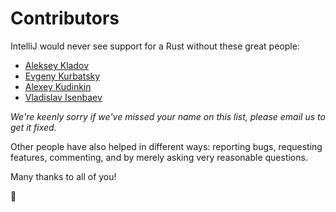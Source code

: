# Contributors

IntelliJ would never see support for a Rust without these great people: 

  * [Aleksey Kladov](https://github.com/matklad)
  * [Evgeny Kurbatsky](https://github.com/atsky)
  * [Alexey Kudinkin](https://github.com/alexeykudinkin)
  * [Vladislav Isenbaev](https://github.com/winger)

*We're keenly sorry if we've missed your name on this list, please email us to get it fixed.*

Other people have also helped in different ways: reporting bugs, requesting features, commenting, and by merely asking very reasonable questions.

Many thanks to all of you!

:tada:
